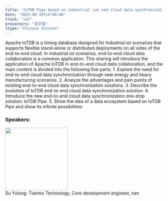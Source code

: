 ```yaml
---
title: "IoTDB Pipe based on industrial iot end cloud data synchronization"
date: "2023-08-19T14:00:00" 
track: "iot"
presenters: "苏宇荣"
stype: "Chinese Session"
---
```

Apache IoTDB is a timing database designed for Industrial iot scenarios that supports flexible stand-alone or distributed deployments on all sides of the end-to-end cloud. In industrial iot scenarios, end-to-end cloud data collaboration is a common application. This sharing will introduce the application of Apache IoTDB in end-to-end cloud data collaboration, and the main content is divided into the following five parts: 1. Explore the need for end-to-end cloud data synchronization through new energy and heavy manufacturing scenarios. 2. Analyze the advantages and pain points of existing end-to-end cloud data synchronization solutions. 3. Describe the evolution of IoTDB end-to-end cloud data synchronization solution. 4. Introduce the new end-to-end cloud data synchronization one-stop solution: IoTDB Pipe. 5. Show the idea of a data ecosystem based on IoTDB Pipe and show its infinite possibilities.
 ### Speakers: 
 <img src="https://img.bagevent.com/resource/20230711/1651496331016.jpeg" width="200" /><br>Su Yulong: Tianmo Technology, Core development engineer, nan
 <br><br>